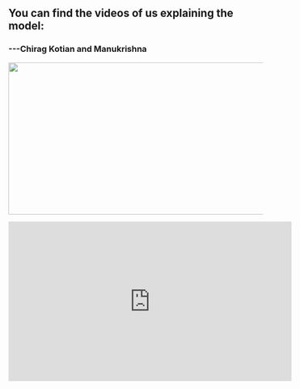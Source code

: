 ## You can find the videos of us explaining the model:

### ---Chirag Kotian and Manukrishna


[<img src="https://img.youtube.com/vi/xdkVECksw6o?si=xhpfVCSpiOBLTp1K.jpg" width="600" height="300"
/>](https://www.youtube.com/embed/xdkVECksw6o?si=xhpfVCSpiOBLTp1K)


<iframe width="560" height="315" src="https://www.youtube.com/embed/xdkVECksw6o?si=xhpfVCSpiOBLTp1K" title="YouTube video player" frameborder="0" allow="accelerometer; autoplay; clipboard-write; encrypted-media; gyroscope; picture-in-picture; web-share" allowfullscreen></iframe>
